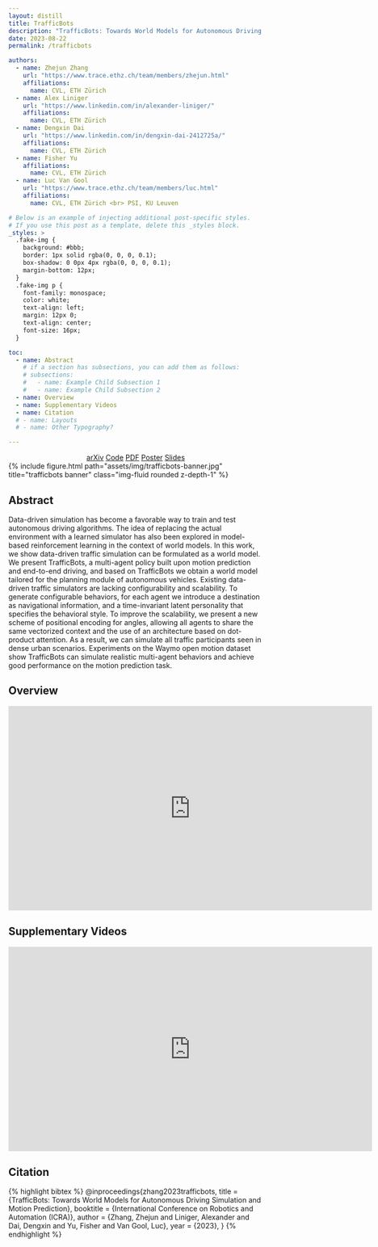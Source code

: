 ```yaml
---
layout: distill
title: TrafficBots
description: "TrafficBots: Towards World Models for Autonomous Driving Simulation and Motion Prediction"
date: 2023-08-22
permalink: /trafficbots

authors:
  - name: Zhejun Zhang
    url: "https://www.trace.ethz.ch/team/members/zhejun.html"
    affiliations:
      name: CVL, ETH Zürich
  - name: Alex Liniger
    url: "https://www.linkedin.com/in/alexander-liniger/"
    affiliations:
      name: CVL, ETH Zürich
  - name: Dengxin Dai
    url: "https://www.linkedin.com/in/dengxin-dai-2412725a/"
    affiliations:
      name: CVL, ETH Zürich
  - name: Fisher Yu
    affiliations:
      name: CVL, ETH Zürich
  - name: Luc Van Gool
    url: "https://www.trace.ethz.ch/team/members/luc.html"
    affiliations:
      name: CVL, ETH Zürich <br> PSI, KU Leuven

# Below is an example of injecting additional post-specific styles.
# If you use this post as a template, delete this _styles block.
_styles: >
  .fake-img {
    background: #bbb;
    border: 1px solid rgba(0, 0, 0, 0.1);
    box-shadow: 0 0px 4px rgba(0, 0, 0, 0.1);
    margin-bottom: 12px;
  }
  .fake-img p {
    font-family: monospace;
    color: white;
    text-align: left;
    margin: 12px 0;
    text-align: center;
    font-size: 16px;
  }

toc:
  - name: Abstract
    # if a section has subsections, you can add them as follows:
    # subsections:
    #   - name: Example Child Subsection 1
    #   - name: Example Child Subsection 2
  - name: Overview
  - name: Supplementary Videos
  - name: Citation
  # - name: Layouts
  # - name: Other Typography?

---
```

<center>
<div class="links">
<a href="https://arxiv.org/abs/2303.04116" class="btn btn-sm z-depth-1" role="button" target="_blank">arXiv</a>
<a href="https://github.com/SysCV/TrafficBots" class="btn btn-sm z-depth-1" role="button" target="_blank">Code</a>
<a href="/assets/pdf/trafficbots_arxiv.pdf" class="btn btn-sm z-depth-1" role="button" target="_blank">PDF</a>
<a href="/assets/pdf/trafficbots_poster.pdf" class="btn btn-sm z-depth-1" role="button" target="_blank">Poster</a>
<a href="/assets/pdf/trafficbots_slides.pdf" class="btn btn-sm z-depth-1" role="button" target="_blank">Slides</a>
</div>
</center>

<div class="row">
    <div class="col-sm mt-3 mt-md-0">
        {% include figure.html path="assets/img/trafficbots-banner.jpg" title="trafficbots banner" class="img-fluid rounded z-depth-1" %}
    </div>
</div>

## Abstract

Data-driven simulation has become a favorable way to train and test autonomous driving algorithms. The idea of replacing the actual environment with a learned simulator has also been explored in model-based reinforcement learning in the context of world models. In this work, we show data-driven traffic simulation can be formulated as a world model. We present TrafficBots, a multi-agent policy built upon motion prediction and end-to-end driving, and based on TrafficBots we obtain a world model tailored for the planning module of autonomous vehicles. Existing data-driven traffic simulators are lacking configurability and scalability. To generate configurable behaviors, for each agent we introduce a destination as navigational information, and a time-invariant latent personality that specifies the behavioral style. To improve the scalability, we present a new scheme of positional encoding for angles, allowing all agents to share the same vectorized context and the use of an architecture based on dot-product attention. As a result, we can simulate all traffic participants seen in dense urban scenarios. Experiments on the Waymo open motion dataset show TrafficBots can simulate realistic multi-agent behaviors and achieve good performance on the motion prediction task.

## Overview
<iframe width="720" height="405" src="https://www.youtube.com/embed/bhZuPpUoiak" title="YouTube video player" frameborder="0" allow="accelerometer; autoplay; clipboard-write; encrypted-media; gyroscope; picture-in-picture" allowfullscreen></iframe>

## Supplementary Videos

<iframe width="720" height="405" src="https://www.youtube.com/embed/2idvJOqbXeo" title="YouTube video player" frameborder="0" allow="accelerometer; autoplay; clipboard-write; encrypted-media; gyroscope; picture-in-picture" allowfullscreen></iframe>

## Citation

{% highlight bibtex %}
@inproceedings{zhang2023trafficbots,
  title = {TrafficBots: Towards World Models for Autonomous Driving Simulation and Motion Prediction},
  booktitle = {International Conference on Robotics and Automation (ICRA)},
  author = {Zhang, Zhejun and Liniger, Alexander and Dai, Dengxin and Yu, Fisher and Van Gool, Luc},
  year = {2023},
}
{% endhighlight %}
